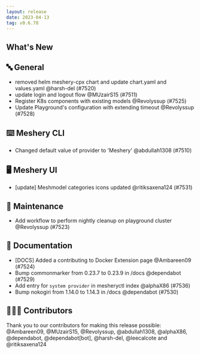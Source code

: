 ```yaml
---
layout: release
date: 2023-04-13
tag: v0.6.78
---
```


## What's New
## 🔤 General
- removed helm meshery-cpx chart and update chart.yaml and values.yaml  @harsh-del (#7520)
- update login and logout flow @MUzairS15 (#7511)
- Register K8s components with existing models  @Revolyssup (#7525)
- Update Playground's configuration with extending timeout @Revolyssup (#7528)

## ⌨️ Meshery CLI

- Changed default value of provider to 'Meshery' @abdullah1308 (#7510)

## 🖥 Meshery UI

- [update] Meshmodel categories icons updated @ritiksaxena124 (#7531)

## 🧰 Maintenance

- Add workflow to perform nightly cleanup on playground cluster @Revolyssup (#7523)

## 📖 Documentation

- [DOCS] Added a contributing to Docker Extension page @Ambareen09 (#7524)
- Bump commonmarker from 0.23.7 to 0.23.9 in /docs @dependabot (#7529)
- Add entry for `system provider` in mesheryctl index @alphaX86 (#7536)
- Bump nokogiri from 1.14.0 to 1.14.3 in /docs @dependabot (#7530)

## 👨🏽‍💻 Contributors

Thank you to our contributors for making this release possible:
@Ambareen09, @MUzairS15, @Revolyssup, @abdullah1308, @alphaX86, @dependabot, @dependabot[bot], @harsh-del, @leecalcote and @ritiksaxena124
